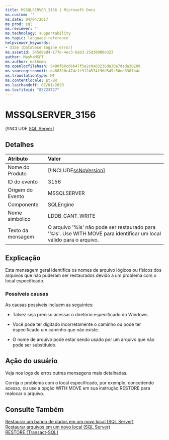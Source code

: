 ```yaml
---
title: MSSQLSERVER_3156 | Microsoft Docs
ms.custom: ''
ms.date: 04/04/2017
ms.prod: sql
ms.reviewer: ''
ms.technology: supportability
ms.topic: language-reference
helpviewer_keywords:
- 3156 (Database Engine error)
ms.assetid: 345d8ed4-177e-4ec3-bab3-25d30000e323
author: MashaMSFT
ms.author: mathoma
ms.openlocfilehash: 5480f60c6bb47f5e2c0a03236da30a7dada30209
ms.sourcegitcommit: da88320c474c1c9124574f90d549c50ee3387b4c
ms.translationtype: HT
ms.contentlocale: pt-BR
ms.lasthandoff: 07/01/2020
ms.locfileid: "85723727"
---
```

# <a name="mssqlserver_3156"></a>MSSQLSERVER_3156
 [!INCLUDE [SQL Server](../../includes/applies-to-version/sqlserver.md)]
  
## <a name="details"></a>Detalhes  
  
| Atributo | Valor |  
| :-------- | :---- |  
|Nome do Produto|[!INCLUDE[ssNoVersion](../../includes/ssnoversion-md.md)]|  
|ID do evento|3156|  
|Origem do Evento|MSSQLSERVER|  
|Componente|SQLEngine|  
|Nome simbólico|LDDB_CANT_WRITE|  
|Texto da mensagem|O arquivo '%ls' não pode ser restaurado para '%ls'. Use WITH MOVE para identificar um local válido para o arquivo.|  
  
## <a name="explanation"></a>Explicação  
Esta mensagem geral identifica os nomes de arquivo lógicos ou físicos dos arquivos que não puderam ser restaurados devido a um problema com o local especificado.  
  
### <a name="possible-causes"></a>Possíveis causas  
As causas possíveis incluem as seguintes:  
  
-   Talvez seja preciso acessar o diretório especificado do Windows.  
  
-   Você pode ter digitado incorretamente o caminho ou pode ter especificado um caminho que não existe.  
  
-   O nome de arquivo pode estar sendo usado por um arquivo que não pode ser substituído.  
  
## <a name="user-action"></a>Ação do usuário  
Veja nos logs de erros outras mensagens mais detalhadas.  
  
Corrija o problema com o local especificado, por exemplo, concedendo acesso, ou use a opção WITH MOVE em sua instrução RESTORE para realocar o arquivo.  
  
## <a name="see-also"></a>Consulte Também  
[Restaurar um banco de dados em um novo local &#40;SQL Server&#41;](~/relational-databases/backup-restore/restore-a-database-to-a-new-location-sql-server.md)  
[Restaurar arquivos em um novo local &#40;SQL Server&#41;](~/relational-databases/backup-restore/restore-files-to-a-new-location-sql-server.md)  
[RESTORE &#40;Transact-SQL&#41;](~/t-sql/statements/restore-statements-transact-sql.md)  
  
